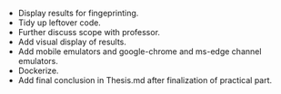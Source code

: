 - Display results for fingeprinting.
- Tidy up leftover code.
- Further discuss scope with professor.
- Add visual display of results.
- Add mobile emulators and google-chrome and ms-edge channel emulators.
- Dockerize.
- Add final conclusion in Thesis.md after finalization of practical part.
